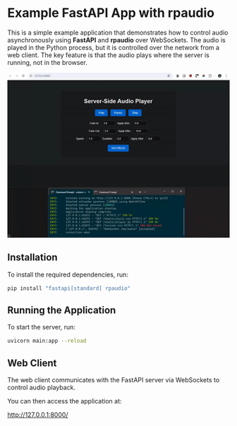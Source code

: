 # Example FastAPI App with rpaudio

This is a simple example application that demonstrates how to control audio asynchronously using **FastAPI** and **rpaudio** over WebSockets. The audio is played in the Python process, but it is controlled over the network from a web client. The key feature is that the audio plays where the server is running, not in the browser.

![client](webclient.gif)


## Installation

To install the required dependencies, run:

```bash
pip install "fastapi[standard] rpaudio"
```

## Running the Application  
To start the server, run:  

```bash
uvicorn main:app --reload
```

## Web Client  
The web client communicates with the FastAPI server via WebSockets to control audio playback.

You can then access the application at:  

http://127.0.0.1:8000/  
